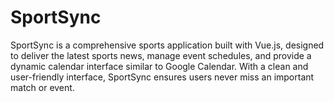# SportSync
SportSync is a comprehensive sports application built with Vue.js, designed to deliver the latest sports news, manage event schedules, and provide a dynamic calendar interface similar to Google Calendar. With a clean and user-friendly interface, SportSync ensures users never miss an important match or event.
